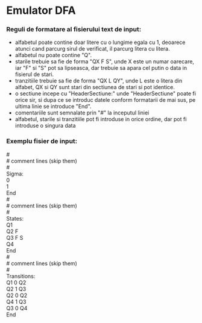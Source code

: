 # Emulator DFA

### Reguli de formatare al fisierului text de input:

 - alfabetul poate contine doar litere cu o lungime egala cu 1, deoarece atunci cand parcurg sirul de verificat, il parcurg litera cu litera.
 - alfabetul nu poate contine "Q".
 - starile trebuie sa fie de forma "QX F S", unde X este un numar oarecare, iar "F" si "S" pot sa lipseasca, dar trebuie sa apara cel putin o data in fisierul de stari.
 - tranzitiile trebuie sa fie de forma "QX L QY", unde L este o litera din alfabet, QX si QY sunt stari din sectiunea de stari si pot identice.
 - o sectiune incepe cu "HeaderSectiune:" unde "HeaderSectiune" poate fi orice sir, si dupa ce se introduc datele conform formatarii de mai sus, pe ultima linie se introduce "End".
 - comentariile sunt semnalate prin "#" la inceputul liniei
 - alfabetul, starile si tranzitiile pot fi introduse in orice ordine, dar pot fi introduse o singura data

### Exemplu fisier de input:

\#  
\# comment lines (skip them)  
\#  
Sigma:  
0  
1  
End  
\#  
\# comment lines (skip them)  
\#  
States:  
Q1  
Q2 F  
Q3 F S  
Q4   
End  
\#  
\# comment lines (skip them)  
\#  
Transitions:  
Q1 0 Q2  
Q2 1 Q3  
Q2 0 Q2  
Q4 1 Q3  
Q3 0 Q4  
End  
